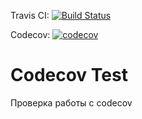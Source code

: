 Travis CI: [![Build Status](https://travis-ci.org/HankHenshaw/CodecovTest.svg?branch=master)](https://travis-ci.org/HankHenshaw/CodecovTest)

Codecov: [![codecov](https://codecov.io/gh/HankHenshaw/CodecovTest/branch/master/graph/badge.svg)](https://codecov.io/gh/HankHenshaw/CodecovTest)

# Codecov Test

Проверка работы с codecov